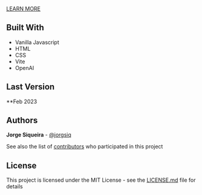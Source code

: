 [LEARN MORE](https://jorgesiqueira.com/post/cotton-ai)

## Built With

* Vanilla Javascript
* HTML
* CSS
* Vite
* OpenAI

## Last Version

**Feb 2023

## Authors

**Jorge Siqueira** - [@jorgsiq](https://github.com/jorgsiq)

See also the list of [contributors](https://github.com/jorgsiq/planetarium/graphs/contributors) who participated in this project

## License

This project is licensed under the MIT License - see the [LICENSE.md](LICENSE.md) file for details

